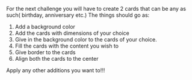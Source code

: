 For the next challenge you will have to create 2 cards that can be any as such( birthday, anniversary etc.)
The things should go as:

1. Add a background color
2. Add the cards with dimensions of your choice
3. Give in the background color to the cards of your choice.
4. Fill the cards with the content you wish to
5. Give border to the cards
6. Align both the cards to the center

Apply any other additions you want to!!!
